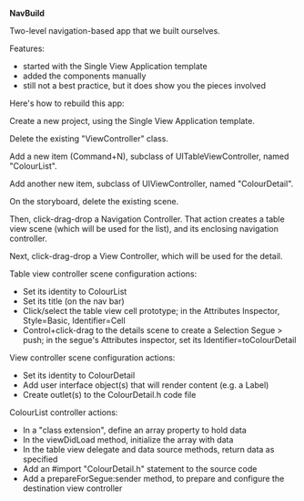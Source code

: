 **NavBuild**

Two-level navigation-based app that we built ourselves.

Features:
- started with the Single View Application template
- added the components manually
- still not a best practice, but it does show you the pieces involved

Here's how to rebuild this app:

Create a new project, using the Single View Application template.

Delete the existing "ViewController" class.

Add a new item (Command+N), subclass of UITableViewController, named "ColourList".

Add another new item, subclass of UIViewController, named "ColourDetail".

On the storyboard, delete the existing scene.

Then, click-drag-drop a Navigation Controller. That action creates a table view scene (which will be used for the list), and its enclosing navigation controller.

Next, click-drag-drop a View Controller, which will be used for the detail.

Table view controller scene configuration actions:
* Set its identity to ColourList
* Set its title (on the nav bar) 
* Click/select the table view cell prototype; in the Attributes Inspector, Style=Basic, Identifier=Cell
* Control+click-drag to the details scene to create a Selection Segue > push; in the segue's Attributes inspector, set its Identifier=toColourDetail

View controller scene configuration actions:
* Set its identity to ColourDetail
* Add user interface object(s) that will render content (e.g. a Label)
* Create outlet(s) to the ColourDetail.h code file

ColourList controller actions:
* In a "class extension", define an array property to hold data
* In the viewDidLoad method, initialize the array with data
* In the table view delegate and data source methods, return data as specified
* Add an #import "ColourDetail.h" statement to the source code
* Add a prepareForSegue:sender method, to prepare and configure the destination view controller
